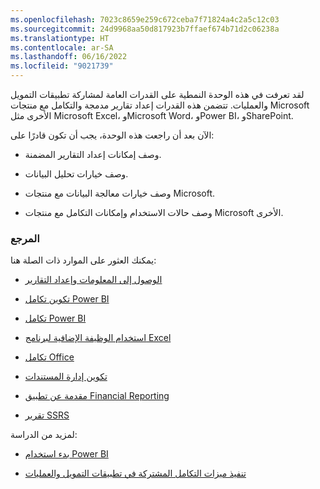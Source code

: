 ```yaml
---
ms.openlocfilehash: 7023c8659e259c672ceba7f71824a4c2a5c12c03
ms.sourcegitcommit: 24d9968aa50d817923b7ffaef674b71d2c06238a
ms.translationtype: HT
ms.contentlocale: ar-SA
ms.lasthandoff: 06/16/2022
ms.locfileid: "9021739"
---
```

لقد تعرفت في هذه الوحدة النمطية على القدرات العامة لمشاركة تطبيقات التمويل والعمليات. تتضمن هذه القدرات إعداد تقارير مدمجة والتكامل مع منتجات Microsoft الأخرى مثل Microsoft Excel، وMicrosoft Word، وPower BI، وSharePoint.

الآن بعد أن راجعت هذه الوحدة، يجب أن تكون قادرًا على:

- وصف إمكانات إعداد التقارير المضمنة.

- وصف خيارات تحليل البيانات.

- وصف خيارات معالجة البيانات مع منتجات Microsoft.

- وصف حالات الاستخدام وإمكانات التكامل مع منتجات Microsoft الأخرى.

### <a name="reference"></a>المرجع

يمكنك العثور على الموارد ذات الصلة هنا:

- [الوصول إلى المعلومات وإعداد التقارير](/dynamics365/fin-ops-core/dev-itpro/analytics/information-access-reporting) 

- [تكوين تكامل Power BI](/dynamics365/fin-ops-core/dev-itpro/analytics/configure-power-bi-integration)

- [تكامل Power BI](/dynamics365/fin-ops-core/dev-itpro/analytics/power-bi-integration)

- [استخدام الوظيفة الإضافية لبرنامج Excel](/dynamics365/fin-ops-core/dev-itpro/office-integration/use-excel-add-in)

- [تكامل Office‬‏‫](/dynamics365/fin-ops-core/dev-itpro/office-integration/office-integration)

- [تكوين إدارة المستندات](/dynamics365/fin-ops-core/fin-ops/organization-administration/configure-document-management)

- [مقدمة عن تطبيق Financial Reporting](/dynamics365/fin-ops-core/dev-itpro/analytics/financial-reporting-intro) 

- [تقرير SSRS](/dynamics365/fin-ops-core/dev-itpro/analytics/ssrs-report)

لمزيد من الدراسة:

- [بدء استخدام Power BI](/learn/modules/get-started-with-power-bi/)

- [تنفيذ ميزات التكامل المشتركة في تطبيقات التمويل والعمليات](/learn/modules/implement-common-integration-features-finance-ops/)

 